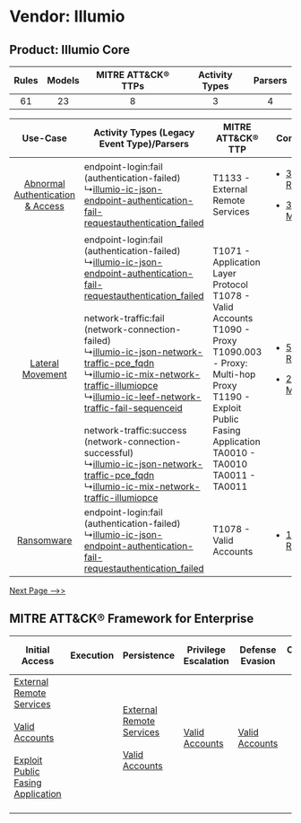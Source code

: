 Vendor: Illumio
===============
Product: Illumio Core
---------------------
| Rules | Models | MITRE ATT&CK® TTPs | Activity Types | Parsers |
|:-----:|:------:|:------------------:|:--------------:|:-------:|
|  61   |   23   |         8          |       3        |    4    |

|    Use-Case    | Activity Types (Legacy Event Type)/Parsers    | MITRE ATT&CK® TTP    | Content    |
|:----:| ---- | ---- | ---- |
| [Abnormal Authentication & Access](../../../UseCases/uc_abnormal_authentication_&_access.md) |  endpoint-login:fail (authentication-failed)<br> ↳[illumio-ic-json-endpoint-authentication-fail-requestauthentication_failed](Ps/pC_illumioicjsonendpointauthenticationfailrequestauthentication_failed.md)<br>    | T1133 - External Remote Services<br>    | [<ul><li>3 Rules</li></ul><ul><li>3 Models</li></ul>](RM/r_m_illumio_illumio_core_Abnormal_Authentication_&_Access.md) |
|    [Lateral Movement](../../../UseCases/uc_lateral_movement.md)    |  endpoint-login:fail (authentication-failed)<br> ↳[illumio-ic-json-endpoint-authentication-fail-requestauthentication_failed](Ps/pC_illumioicjsonendpointauthenticationfailrequestauthentication_failed.md)<br><br> network-traffic:fail (network-connection-failed)<br> ↳[illumio-ic-json-network-traffic-pce_fqdn](Ps/pC_illumioicjsonnetworktrafficpce_fqdn.md)<br> ↳[illumio-ic-mix-network-traffic-illumiopce](Ps/pC_illumioicmixnetworktrafficillumiopce.md)<br> ↳[illumio-ic-leef-network-traffic-fail-sequenceid](Ps/pC_illumioicleefnetworktrafficfailsequenceid.md)<br><br> network-traffic:success (network-connection-successful)<br> ↳[illumio-ic-json-network-traffic-pce_fqdn](Ps/pC_illumioicjsonnetworktrafficpce_fqdn.md)<br> ↳[illumio-ic-mix-network-traffic-illumiopce](Ps/pC_illumioicmixnetworktrafficillumiopce.md)<br> | T1071 - Application Layer Protocol<br>T1078 - Valid Accounts<br>T1090 - Proxy<br>T1090.003 - Proxy: Multi-hop Proxy<br>T1190 - Exploit Public Fasing Application<br>TA0010 - TA0010<br>TA0011 - TA0011<br> | [<ul><li>57 Rules</li></ul><ul><li>20 Models</li></ul>](RM/r_m_illumio_illumio_core_Lateral_Movement.md)    |
|    [Ransomware](../../../UseCases/uc_ransomware.md)    |  endpoint-login:fail (authentication-failed)<br> ↳[illumio-ic-json-endpoint-authentication-fail-requestauthentication_failed](Ps/pC_illumioicjsonendpointauthenticationfailrequestauthentication_failed.md)<br>    | T1078 - Valid Accounts<br>    | [<ul><li>1 Rules</li></ul>](RM/r_m_illumio_illumio_core_Ransomware.md)    |
[Next Page -->>](2_ds_illumio_illumio_core.md)

MITRE ATT&CK® Framework for Enterprise
--------------------------------------
| Initial Access                                                                                                                                                                                                                         | Execution | Persistence                                                                                                                                      | Privilege Escalation                                                | Defense Evasion                                                     | Credential Access | Discovery | Lateral Movement | Collection | Command and Control                                                                                                                                                                                                      | Exfiltration | Impact |
| -------------------------------------------------------------------------------------------------------------------------------------------------------------------------------------------------------------------------------------- | --------- | ------------------------------------------------------------------------------------------------------------------------------------------------ | ------------------------------------------------------------------- | ------------------------------------------------------------------- | ----------------- | --------- | ---------------- | ---------- | ------------------------------------------------------------------------------------------------------------------------------------------------------------------------------------------------------------------------ | ------------ | ------ |
| [External Remote Services](https://attack.mitre.org/techniques/T1133)<br><br>[Valid Accounts](https://attack.mitre.org/techniques/T1078)<br><br>[Exploit Public Fasing Application](https://attack.mitre.org/techniques/T1190)<br><br> |           | [External Remote Services](https://attack.mitre.org/techniques/T1133)<br><br>[Valid Accounts](https://attack.mitre.org/techniques/T1078)<br><br> | [Valid Accounts](https://attack.mitre.org/techniques/T1078)<br><br> | [Valid Accounts](https://attack.mitre.org/techniques/T1078)<br><br> |                   |           |                  |            | [Proxy: Multi-hop Proxy](https://attack.mitre.org/techniques/T1090/003)<br><br>[Application Layer Protocol](https://attack.mitre.org/techniques/T1071)<br><br>[Proxy](https://attack.mitre.org/techniques/T1090)<br><br> |              |        |